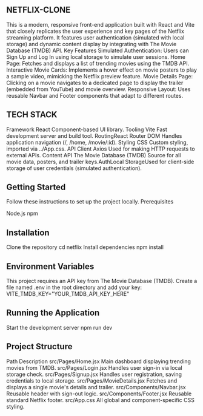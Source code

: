 ## NETFLIX-CLONE
This is a modern, responsive front-end application built with React and Vite that closely replicates the user experience and key pages of the Netflix streaming platform. It features user authentication (simulated with local storage) and dynamic content display by integrating with The Movie Database (TMDB) API.
Key Features
Simulated Authentication: Users can Sign Up and Log In using local storage to simulate user sessions.
Home Page: Fetches and displays a list of trending movies using the TMDB API.
Interactive Movie Cards: Implements a hover effect on movie posters to play a sample video, mimicking the Netflix preview feature.
Movie Details Page: Clicking on a movie navigates to a dedicated page to display the trailer (embedded from YouTube) and movie overview.
Responsive Layout: Uses reusable Navbar and Footer components that adapt to different routes.


## TECH STACK

Framework  React             Component-based UI library.
Tooling     Vite          Fast development server and build tool.
RoutingReact Router DOM           Handles application navigation (/, /home, /movie/:id).
Styling     CSS                   Custom styling, imported via ../App.css.
API Client  Axios                   Used for making HTTP requests to external APIs.
Content API   The Movie Database (TMDB)         Source for all movie data, posters, and trailer keys.AuthLocal StorageUsed for client-side storage of user credentials (simulated authentication).


## Getting Started

Follow these instructions to set up the project locally.
Prerequisites

Node.js 
npm

## Installation
Clone the repository
cd netflix
Install dependencies
npm install

## Environment Variables

This project requires an API key from The Movie Database (TMDB).
Create a file named .env in the root directory and add your key:
VITE_TMDB_KEY="YOUR_TMDB_API_KEY_HERE"

## Running the Application

Start the development server
npm run dev

## Project Structure
Path           Description
src/Pages/Home.jsx           Main dashboard displaying trending movies from TMDB.
src/Pages/Login.jsx        Handles user sign-in via local storage check.
src/Pages/Signup.jsx        Handles user registration, saving credentials to local storage.
src/Pages/MovieDetails.jsx       Fetches and displays a single movie's details and trailer.
src/Components/Navbar.jsx       Reusable header with sign-out logic.
src/Components/Footer.jsx         Reusable standard Netflix footer.
src/App.css                      All global and component-specific CSS styling.
